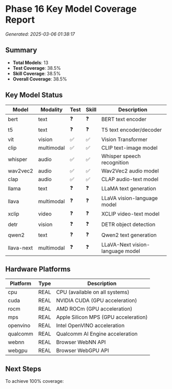 # Phase 16 Key Model Coverage Report

*Generated: 2025-03-06 01:38:17*

## Summary

- **Total Models**: 13
- **Test Coverage**: 38.5%
- **Skill Coverage**: 38.5%
- **Overall Coverage**: 38.5%

## Key Model Status

| Model | Modality | Test | Skill | Description |
|-------|----------|------|-------|-------------|
| bert | text | ❓ | ❓ | BERT text encoder |
| t5 | text | ❓ | ❓ | T5 text encoder/decoder |
| vit | vision | ✅ | ✅ | Vision Transformer |
| clip | multimodal | ✅ | ✅ | CLIP text-image model |
| whisper | audio | ✅ | ✅ | Whisper speech recognition |
| wav2vec2 | audio | ✅ | ✅ | Wav2Vec2 audio model |
| clap | audio | ✅ | ✅ | CLAP audio-text model |
| llama | text | ❓ | ❓ | LLaMA text generation |
| llava | multimodal | ❓ | ❓ | LLaVA vision-language model |
| xclip | video | ❓ | ❓ | XCLIP video-text model |
| detr | vision | ❓ | ❓ | DETR object detection |
| qwen2 | text | ❓ | ❓ | Qwen2 text generation |
| llava-next | multimodal | ❓ | ❓ | LLaVA-Next vision-language model |

## Hardware Platforms

| Platform | Type | Description |
|----------|------|-------------|
| cpu | REAL | CPU (available on all systems) |
| cuda | REAL | NVIDIA CUDA (GPU acceleration) |
| rocm | REAL | AMD ROCm (GPU acceleration) |
| mps | REAL | Apple Silicon MPS (GPU acceleration) |
| openvino | REAL | Intel OpenVINO acceleration |
| qualcomm | REAL | Qualcomm AI Engine acceleration |
| webnn | REAL | Browser WebNN API |
| webgpu | REAL | Browser WebGPU API |

## Next Steps

To achieve 100% coverage:


